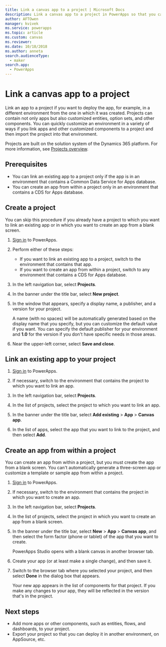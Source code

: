 ```yaml
---
title: Link a canvas app to a project | Microsoft Docs
description: Link a canvas app to a project in PowerApps so that you can deploy the app to another environment
author: AFTOwen
manager: kvivek
ms.service: powerapps
ms.topic: article
ms.custom: canvas
ms.reviewer:
ms.date: 10/18/2018
ms.author: anneta
search.audienceType: 
  - maker
search.app: 
  - PowerApps
---
```

# Link a canvas app to a project

Link an app to a project if you want to deploy the app, for example, in a different environment from the one in which it was created. Projects can contain not only apps but also customized entities, option sets, and other components. You can quickly customize an environment in a variety of ways if you link apps and other customized components to a project and then import the project into that environment.

Projects are built on the solution system of the Dynamics 365 platform. For more information, see [Projects overview](../common-data-service/solutions-overview.md).

## Prerequisites

- You can link an existing app to a project only if the app is in an environment that contains a Common Data Service for Apps database.
- You can create an app from within a project only in an environment that contains a CDS for Apps database.

## Create a project

You can skip this procedure if you already have a project to which you want to link an existing app or in which you want to create an app from a blank screen.

1. [Sign in](https://web.powerapps.com?utm_source=padocs&utm_medium=linkinadoc&utm_campaign=referralsfromdoc) to PowerApps.

1. Perform either of these steps:

    - If you want to link an existing app to a project, switch to the environment that contains that app.
    - If you want to create an app from within a project, switch to any environment that contains a CDS for Apps database.

1. In the left navigation bar, select **Projects**.

1. In the banner under the title bar, select **New project**.

1. In the window that appears, specify a display name, a publisher, and a version for your project.

    A name (with no spaces) will be automatically generated based on the display name that you specify, but you can customize the default value if you want. You can specify the default publisher for your environment and **1.0** for the version if you don't have specific needs in those areas.

1. Near the upper-left corner, select **Save and close**.

## Link an existing app to your project

1. [Sign in](https://web.powerapps.com?utm_source=padocs&utm_medium=linkinadoc&utm_campaign=referralsfromdoc) to PowerApps.

1. If necessary, switch to the environment that contains the project to which you want to link an app.

1. In the left navigation bar, select **Projects**.

1. In the list of projects, select the project to which you want to link an app.

1. In the banner under the title bar, select **Add existing** > **App** > **Canvas app**.

1. In the list of apps, select the app that you want to link to the project, and then select **Add**.

## Create an app from within a project

You can create an app from within a project, but you must create the app from a blank screen. You can't automatically generate a three-screen app or customize a template or sample app from within a project.

1. [Sign in](https://web.powerapps.com?utm_source=padocs&utm_medium=linkinadoc&utm_campaign=referralsfromdoc) to PowerApps.

1. If necessary, switch to the environment that contains the project in which you want to create an app.

1. In the left navigation bar, select **Projects**.

1. In the list of projects, select the project in which you want to create an app from a blank screen.

1. In the banner under the title bar, select **New** > **App** > **Canvas app**, and then select the form factor (phone or tablet) of the app that you want to create.

    PowerApps Studio opens with a blank canvas in another browser tab.

1. Create your app (or at least make a single change), and then save it.

1. Switch to the browser tab where you selected your project, and then select **Done** in the dialog box that appears.

    Your new app appears in the list of components for that project. If you make any changes to your app, they will be reflected in the version that's in the project.

## Next steps

- Add more apps or other components, such as entities, flows, and dashboards, to your project.
- Export your project so that you can deploy it in another environment, on AppSource, etc.